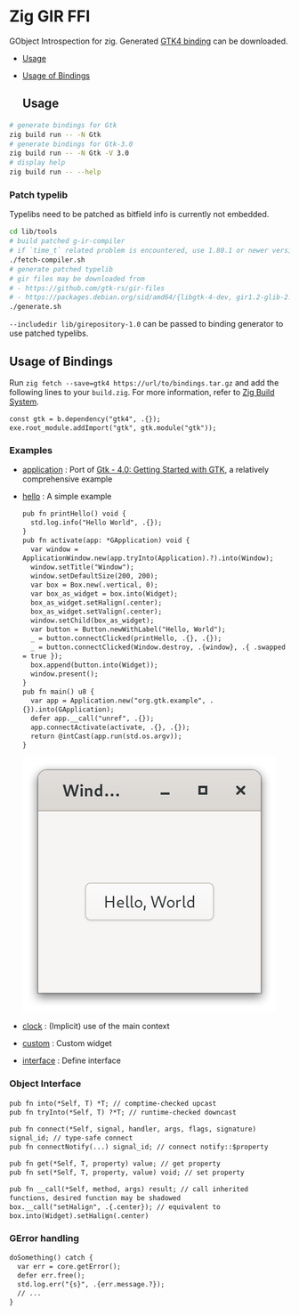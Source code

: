 # Zig GIR FFI

GObject Introspection for zig. Generated [GTK4 binding](https://github.com/DerryAlex/zig-gir-ffi/releases) can be downloaded.

- [Usage](#usage)

- [Usage of Bindings](#usage-of-bindings)
  
  ## Usage

```bash
# generate bindings for Gtk
zig build run -- -N Gtk
# generate bindings for Gtk-3.0
zig build run -- -N Gtk -V 3.0
# display help
zig build run -- --help
```

### Patch typelib

Typelibs need to be patched as bitfield info is currently not embedded.

```bash
cd lib/tools
# build patched g-ir-compiler
# if `time_t` related problem is encountered, use 1.80.1 or newer version of gobject-introspection
./fetch-compiler.sh
# generate patched typelib
# gir files may be downloaded from
# - https://github.com/gtk-rs/gir-files
# - https://packages.debian.org/sid/amd64/{libgtk-4-dev, gir1.2-glib-2.0-dev, libpango1.0-dev, libharfbuzz-dev}/download
./generate.sh
```

`--includedir lib/girepository-1.0` can be passed to binding generator to use patched typelibs.

## Usage of Bindings

Run `zig fetch --save=gtk4 https://url/to/bindings.tar.gz` and add the following lines to your `build.zig`. For more information, refer to [Zig Build System](https://ziglang.org/learn/build-system/).

```zig
const gtk = b.dependency("gtk4", .{});
exe.root_module.addImport("gtk", gtk.module("gtk"));
```

### Examples

- [application](examples/application) : Port of [Gtk - 4.0: Getting Started with GTK](https://docs.gtk.org/gtk4/getting_started.html), a relatively comprehensive example

- [hello](examples/hello) : A simple example  
  
  ```zig
  pub fn printHello() void {
    std.log.info("Hello World", .{});
  }
  pub fn activate(app: *GApplication) void {
    var window = ApplicationWindow.new(app.tryInto(Application).?).into(Window);
    window.setTitle("Window");
    window.setDefaultSize(200, 200);
    var box = Box.new(.vertical, 0);
    var box_as_widget = box.into(Widget);
    box_as_widget.setHalign(.center);
    box_as_widget.setValign(.center);
    window.setChild(box_as_widget);
    var button = Button.newWithLabel("Hello, World");
    _ = button.connectClicked(printHello, .{}, .{});
    _ = button.connectClicked(Window.destroy, .{window}, .{ .swapped = true });
    box.append(button.into(Widget));
    window.present();
  }
  pub fn main() u8 {
    var app = Application.new("org.gtk.example", .{}).into(GApplication);
    defer app.__call("unref", .{});
    app.connectActivate(activate, .{}, .{});
    return @intCast(app.run(std.os.argv));
  }
  ```
  
  ![](examples/hello/screenshot.png)

- [clock](examples/clock) : (Implicit) use of the main context

- [custom](examples/custom) : Custom widget

- [interface](examples/interface) : Define interface

### Object Interface

```zig
pub fn into(*Self, T) *T; // comptime-checked upcast
pub fn tryInto(*Self, T) ?*T; // runtime-checked downcast
```

```zig
pub fn connect(*Self, signal, handler, args, flags, signature) signal_id; // type-safe connect
pub fn connectNotify(...) signal_id; // connect notify::$property
```

```zig
pub fn get(*Self, T, property) value; // get property
pub fn set(*Self, T, property, value) void; // set property
```

```zig
pub fn __call(*Self, method, args) result; // call inherited functions, desired function may be shadowed
box.__call("setHalign", .{.center}); // equivalent to box.into(Widget).setHalign(.center)
```

### GError handling

```zig
doSomething() catch {
  var err = core.getError();
  defer err.free();
  std.log.err("{s}", .{err.message.?});
  // ...
}
```
